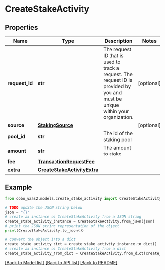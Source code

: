 # CreateStakeActivity


## Properties

Name | Type | Description | Notes
------------ | ------------- | ------------- | -------------
**request_id** | **str** | The request ID that is used to track a request. The request ID is provided by you and must be unique within your organization. | [optional] 
**source** | [**StakingSource**](StakingSource.md) |  | [optional] 
**pool_id** | **str** | The id of the staking pool | 
**amount** | **str** | The amount to stake | 
**fee** | [**TransactionRequestFee**](TransactionRequestFee.md) |  | 
**extra** | [**CreateStakeActivityExtra**](CreateStakeActivityExtra.md) |  | 

## Example

```python
from cobo_waas2.models.create_stake_activity import CreateStakeActivity

# TODO update the JSON string below
json = "{}"
# create an instance of CreateStakeActivity from a JSON string
create_stake_activity_instance = CreateStakeActivity.from_json(json)
# print the JSON string representation of the object
print(CreateStakeActivity.to_json())

# convert the object into a dict
create_stake_activity_dict = create_stake_activity_instance.to_dict()
# create an instance of CreateStakeActivity from a dict
create_stake_activity_from_dict = CreateStakeActivity.from_dict(create_stake_activity_dict)
```
[[Back to Model list]](../README.md#documentation-for-models) [[Back to API list]](../README.md#documentation-for-api-endpoints) [[Back to README]](../README.md)


